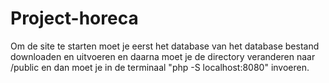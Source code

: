 # Project-horeca
Om de site te starten moet je eerst het database van het database bestand downloaden en uitvoeren
en daarna moet je de directory veranderen naar /public en dan moet je in de terminaal "php -S localhost:8080" invoeren.

